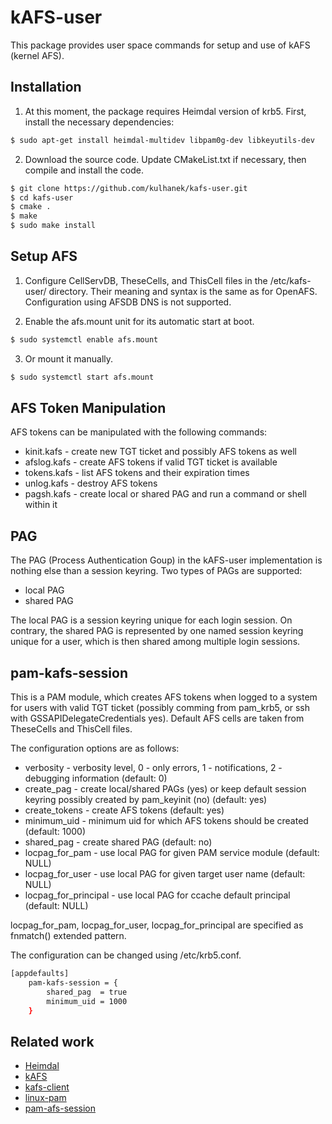 # kAFS-user #
This package provides user space commands for setup and use of kAFS (kernel AFS). 

## Installation ##
1) At this moment, the package requires Heimdal version of krb5. First, install the necessary dependencies:
```bash
$ sudo apt-get install heimdal-multidev libpam0g-dev libkeyutils-dev
```

2) Download the source code. Update CMakeList.txt if necessary, then compile and install the code.
```bash
$ git clone https://github.com/kulhanek/kafs-user.git
$ cd kafs-user
$ cmake .
$ make
$ sudo make install
```

## Setup AFS ##
1) Configure CellServDB, TheseCells, and ThisCell files in the /etc/kafs-user/ directory. Their meaning and syntax
is the same as for OpenAFS. Configuration using AFSDB DNS is not supported.

2) Enable the afs.mount unit for its automatic start at boot.
```bash
$ sudo systemctl enable afs.mount
```

3) Or mount it manually.
```bash
$ sudo systemctl start afs.mount
```

## AFS Token Manipulation ##
AFS tokens can be manipulated with the following commands:

* kinit.kafs - create new TGT ticket and possibly AFS tokens as well
* afslog.kafs - create AFS tokens if valid TGT ticket is available
* tokens.kafs - list AFS tokens and their expiration times
* unlog.kafs - destroy AFS tokens
* pagsh.kafs - create local or shared PAG and run a command or shell within it


## PAG ##
The PAG (Process Authentication Goup) in the kAFS-user implementation is nothing else than a session keyring. Two types of PAGs are supported:
* local PAG
* shared PAG

The local PAG is a session keyring unique for each login session. On contrary, the shared PAG
is represented by one named session keyring unique for a user, which is then shared among multiple login sessions.


## pam-kafs-session ##
This is a PAM module, which creates AFS tokens when logged to a system for users with valid TGT ticket
(possibly comming from pam_krb5, or ssh with GSSAPIDelegateCredentials yes).
Default AFS cells are taken from TheseCells and ThisCell files.

The configuration options are as follows:
* verbosity - verbosity level, 0 - only errors, 1 - notifications, 2 - debugging information (default: 0)
* create_pag - create local/shared PAGs (yes) or keep default session keyring possibly created by pam_keyinit (no) (default: yes)
* create_tokens - create AFS tokens (default: yes)
* minimum_uid - minimum uid for which AFS tokens should be created (default: 1000)
* shared_pag - create shared PAG (default: no)
* locpag_for_pam - use local PAG for given PAM service module (default: NULL)
* locpag_for_user - use local PAG for given target user name (default: NULL)
* locpag_for_principal  - use local PAG for ccache default principal (default: NULL)

locpag_for_pam, locpag_for_user, locpag_for_principal are specified as fnmatch() extended pattern.

The configuration can be changed using /etc/krb5.conf.
```bash
[appdefaults]
    pam-kafs-session = {
        shared_pag  = true
        minimum_uid = 1000
    }
```


## Related work ##
* [Heimdal](https://github.com/heimdal/heimdal)
* [kAFS](https://www.kernel.org/doc/html/latest/filesystems/afs.html)
* [kafs-client](https://www.infradead.org/~dhowells/kafs/kafs_client.html)
* [linux-pam](https://github.com/linux-pam/linux-pam)
* [pam-afs-session](https://www.eyrie.org/~eagle/software/pam-afs-session/)

